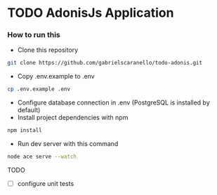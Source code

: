 # TODO AdonisJs Application

### How to run this

- Clone this repository

```sh
git clone https://github.com/gabrielscaranello/todo-adonis.git
```

- Copy .env.example to .env

```sh
cp .env.example .env
```

- Configure database connection in .env (PostgreSQL is installed by default)
- Install project dependencies with npm

```sh
npm install
```

- Run dev server with this command

```sh
node ace serve --watch
```

TODO

- [ ] configure unit tests
